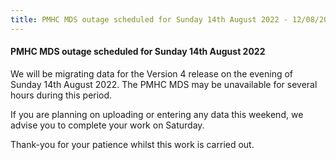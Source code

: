 ```yaml
---
title: PMHC MDS outage scheduled for Sunday 14th August 2022 - 12/08/2022
---
```


#### PMHC MDS outage scheduled for Sunday 14th August 2022

We will be migrating data for the Version 4 release on the evening of
Sunday 14th August 2022. The PMHC MDS may be unavailable for several hours
during this period.

If you are planning on uploading or entering any data this weekend, we advise
you to complete your work on Saturday.

Thank-you for your patience whilst this work is carried out.
